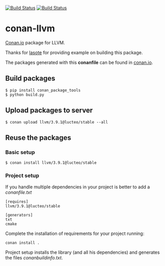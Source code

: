 [![Build Status](https://travis-ci.org/lucteo/conan-llvm.svg)](https://travis-ci.org/lucteo/conan-llvm)
[![Build Status](https://ci.appveyor.com/api/projects/status/github/lucteo/conan-llvm)](https://ci.appveyor.com/project/lucteo/conan-llvm)


# conan-llvm
[Conan.io](https://conan.io) package for LLVM.

Thanks for [lasote](https://github.com/lasote) for providing example on building this package.

The packages generated with this **conanfile** can be found in [conan.io](https://conan.io/source/llvm/3.9.1/lucteo/stable).

## Build packages

    $ pip install conan_package_tools
    $ python build.py

## Upload packages to server

    $ conan upload llvm/3.9.1@lucteo/stable --all

## Reuse the packages

### Basic setup

    $ conan install llvm/3.9.1@lucteo/stable

### Project setup

If you handle multiple dependencies in your project is better to add a *conanfile.txt*

    [requires]
    llvm/3.9.1@lucteo/stable

    [generators]
    txt
    cmake

Complete the installation of requirements for your project running:</small></span>

    conan install .

Project setup installs the library (and all his dependencies) and generates the files *conanbuildinfo.txt*.
